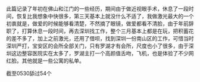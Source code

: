 此篇记录了年初在佛山和江门的一些经历，期间由于做近视眼手术，休息了一段时间，恢复比我想象中快很多，第三天基本上就没什么不适了，我做激光最大的一个初衷就是，做爱的时候能够看清楚，不然摘了眼镜，做爱都看不清脸，由于年前辞职了，打算休息一段时间，再去深圳找工作，整个三月基本上都是在玩，把积蓄花的差不多了，加上之前激光，还用了借呗，找到深圳一份南山区的工作，可惜当时深圳严打，宝安区的会所全部关门，只有罗湖才有会所，尺度也小了很多，由于深圳这边整容医院实在太多了，罗湖主打一个高颜值舌吻，飞机，也是体验了不少网红脸。其他就是一些公寓的私单。

截至0530舔过54个